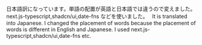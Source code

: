日本語訳になっています。単語の配置が英語と日本語では違うので変えました。
next.js-typescript,shadcn/ui,date-fns などを使いました。　
It is translated into Japanese. I changed the placement of words because the placement of words is different in English and Japanese.
I used next.js-typescript,shadcn/ui,date-fns etc.
